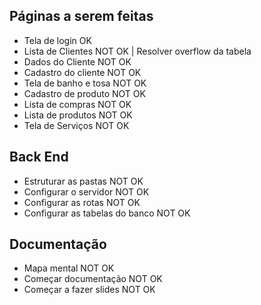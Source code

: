 

## Páginas a serem feitas

* Tela de login OK 
* Lista de Clientes NOT OK | Resolver overflow da tabela
* Dados do Cliente NOT OK
* Cadastro do cliente NOT OK
* Tela de banho e tosa NOT OK
* Cadastro de produto NOT OK
* Lista de compras NOT OK
* Lista de produtos NOT OK
* Tela de Serviços NOT OK


## Back End
* Estruturar as pastas NOT OK
* Configurar o servidor NOT OK
* Configurar as rotas NOT OK
* Configurar as tabelas do banco NOT OK


## Documentação
* Mapa mental NOT OK
* Começar documentação NOT OK
* Começar a fazer slides NOT OK

